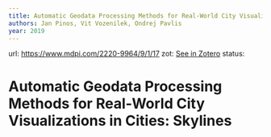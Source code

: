 ```yaml
---
title: Automatic Geodata Processing Methods for Real-World City Visualizations in Cities: Skylines
authors: Jan Pinos, Vit Vozenilek, Ondrej Pavlis
year: 2019
---
```

url:  https://www.mdpi.com/2220-9964/9/1/17
zot: [See in Zotero](zotero://select/items/@pinosAutomaticGeodataProcessing2020)
status:
# Automatic Geodata Processing Methods for Real-World City Visualizations in Cities: Skylines




